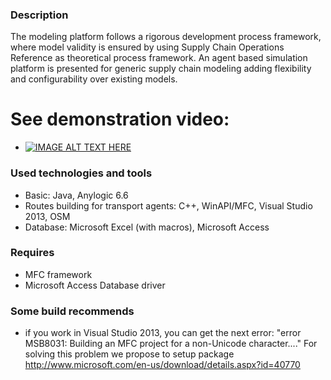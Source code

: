 ### Description ###
The modeling platform follows a rigorous development process framework, where model validity is ensured by using Supply Chain Operations Reference as theoretical
process framework. An agent based simulation platform is presented for generic supply chain modeling adding flexibility and configurability over existing models.

# See demonstration video:
* [![IMAGE ALT TEXT HERE](http://img.youtube.com/vi/ZyzYDhluSdE/0.jpg)](http://www.youtube.com/watch?v=ZyzYDhluSdE)

### Used technologies and tools ###
* Basic:  Java, Anylogic 6.6
* Routes building for transport agents: C++, WinAPI/MFC, Visual Studio 2013, OSM
* Database: Microsoft Excel (with macros), Microsoft Access

### Requires ###
* MFC framework
* Microsoft Access Database driver

### Some build recommends ###
- if you work in Visual Studio 2013, you can get the next error: "error MSB8031: Building an MFC project for a non-Unicode character...."
  For solving this problem we propose to setup package http://www.microsoft.com/en-us/download/details.aspx?id=40770
